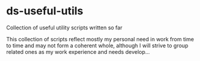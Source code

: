 # ds-useful-utils
Collection of useful utility scripts written so far

This collection of scripts reflect mostly my personal need in work from time to time and may not form a coherent whole, although I will strive to group related ones as my work experience and needs develop...
